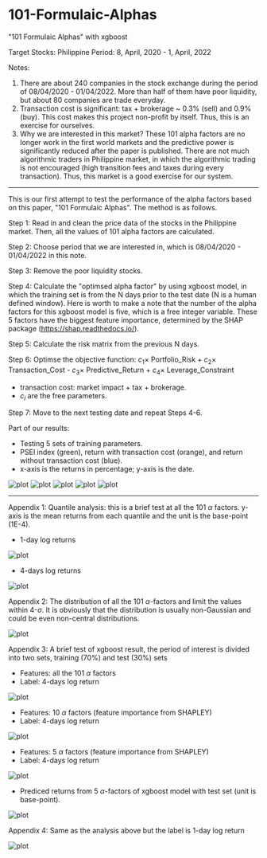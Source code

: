 # 101-Formulaic-Alphas
"101 Formulaic Alphas" with xgboost

Target Stocks: Philippine
Period: 8, April, 2020 - 1, April, 2022

Notes:
1. There are about 240 companies in the stock exchange during the period of 08/04/2020 - 01/04/2022. More than half of them have poor liquidity, but about 80 companies are trade everyday.
2. Transaction cost is significant: tax + brokerage ~ 0.3% (sell) and 0.9% (buy). This cost makes this project non-profit by itself. Thus, this is an exercise for ourselves.
3. Why we are interested in this market? These 101 alpha factors are no longer work in the first world markets and the predictive power is significantly reduced after the paper is published. There are not much algorithmic traders in Philippine market, in which the algorithmic trading is not encouraged (high transition fees and taxes during every transaction). Thus, this market is a good exercise for our system.

************************************************************************************

This is our first attempt to test the performance of the alpha factors based on this paper, "101 Formulaic Alphas". The method is as follows.

Step 1: Read in and clean the price data of the stocks in the Philippine market. Then, all the values of 101 alpha factors are calculated.

Step 2: Choose period that we are interested in, which is 08/04/2020 - 01/04/2022 in this note.

Step 3: Remove the poor liquidity stocks.

Step 4: Calculate the "optimsed alpha factor" by using xgboost model, in which the training set is from the N days prior to the test date (N is a human defined window). Here is worth to make a note that the number of the alpha factors for this xgboost model is five, which is a free integer variable. These 5 factors have the biggest feature importance, determined by the SHAP package (https://shap.readthedocs.io/).

Step 5: Calculate the risk matrix from the previous N days.

Step 6: Optimse the objective function: $c_1 \times$ Portfolio_Risk + $c_2 \times$ Transaction_Cost - $c_3 \times$ Predictive_Return + $c_4 \times$ Leverage_Constraint
  * transaction cost: market impact + tax + brokerage.
  * $c_i$ are the free parameters.

Step 7: Move to the next testing date and repeat Steps 4-6.



Part of our results:
  * Testing 5 sets of training parameters.
  * PSEI index (green), return with transaction cost (orange), and return without transaction cost (blue).
  * x-axis is the returns in percentage; y-axis is the date.


![plot](./image/backtest_1.png)
![plot](./image/backtest_2.png)
![plot](./image/backtest_3.png)
![plot](./image/backtest_4.png)
![plot](./image/backtest_5.png)











*****************************************


Appendix 1: Quantile analysis: this is a brief test at all the 101 $\alpha$ factors. y-axis is the mean returns from each quantile and the unit is the base-point (1E-4).

* 1-day log returns

![plot](./image/quantile_return_1d.png)

* 4-days log returns

![plot](./image/quantile_return_4d.png)




Appendix 2: The distribution of all the 101 $\alpha$-factors and limit the values within 4-$\sigma$. It is obviously that the distribution is usually non-Gaussian and could be even non-central distributions.

![plot](./image/distribution.png)




Appendix 3: A brief test of xgboost result, the period of interest is divided into two sets, training (70%) and test (30%) sets
* Features: all the 101 $\alpha$ factors
* Label: 4-days log return

![plot](./image/training_101_factors.png)

* Features: 10 $\alpha$ factors (feature importance from SHAPLEY)
* Label: 4-days log return

![plot](./image/training_10_factors.png)

* Features: 5 $\alpha$ factors (feature importance from SHAPLEY)
* Label: 4-days log return

![plot](./image/training_5_factors.png)

* Prediced returns from 5 $\alpha$-factors of xgboost model with test set (unit is base-point).

![plot](./image/log_returns_5d.png)



Appendix 4: Same as the analysis above but the label is 1-day log return

![plot](./image/log_returns_1d.png)
